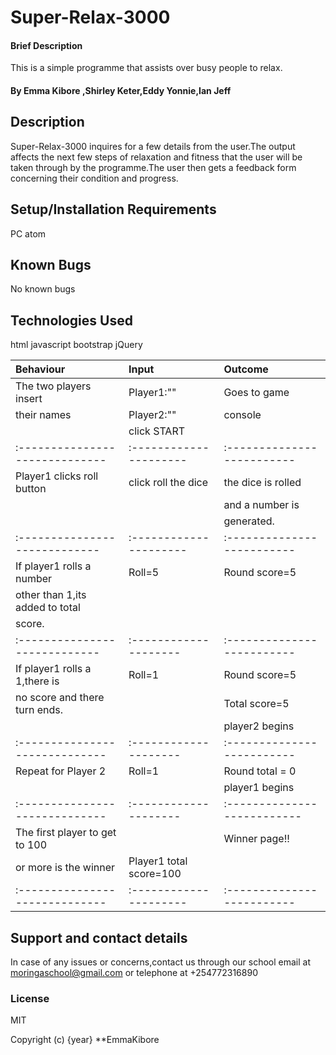 # Super-Relax-3000

#### Brief Description
This is a simple programme that assists over busy people to relax.

#### By Emma Kibore ,Shirley Keter,Eddy Yonnie,Ian Jeff

## Description
Super-Relax-3000 inquires for a few details from the user.The output affects the next few steps of relaxation and fitness that the user will be taken through by the programme.The user then gets a feedback form concerning their condition and progress.

## Setup/Installation Requirements
PC
atom

## Known Bugs
No known bugs

## Technologies Used
html
javascript
bootstrap
jQuery

|   Behaviour                   | Input                 | Outcome                   |
| :-----------------------------| :-------------------- | :-------------------------|
| The two players insert        | Player1:""            | Goes to game              |
|     their names               | Player2:""            |  console                  |                
|                               |click START            |                           |
| :-----------------------------| :---------------------| :-------------------------|
|Player1 clicks roll button     |click roll the dice    |the dice is rolled         |
|                               |                       |and a number is            |
|                               |                       |generated.                 |
| :---------------------------- | :---------------------| :-------------------------|
|If player1 rolls a number      |Roll=5                 |Round score=5              |
|other than 1,its added to total|                       |                           |
|score.                         |                       |                           |
| :---------------------------- | :-------------------- | :-------------------------|
|If player1 rolls a 1,there is  |Roll=1                 |Round score=5              |
|no score and there turn ends.  |                       |Total score=5              |
|                               |                       |player2 begins             |
| :-----------------------------| :-------------------- | :-------------------------|
|Repeat for Player 2            |Roll=1                 |Round total = 0            | |                               |                       |Total score = 0            |
|                               |                       |player1 begins             |
|:----------------------------- | :-------------------- |:--------------------------|
|The first player to get to 100 |                       |Winner page!!              |
|or more is the winner          |Player1 total score=100|                           |
| :-----------------------------| :---------------------| :-------------------------|                  

## Support and contact details
In case of any issues or concerns,contact us through our school email at moringaschool@gmail.com or telephone at +254772316890

### License
MIT

Copyright (c) {year} **EmmaKibore
